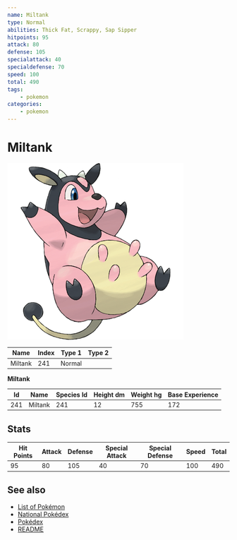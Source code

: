 ```yaml
---
name: Miltank
type: Normal
abilities: Thick Fat, Scrappy, Sap Sipper
hitpoints: 95
attack: 80
defense: 105
specialattack: 40
specialdefense: 70
speed: 100
total: 490
tags:
    - pokemon
categories:
    - pokemon
---
```


# Miltank


![Miltank](images/241.png)

| **Name** | **Index** | **Type 1** | **Type 2** |
|----|----|----|----|
| Miltank | 241 | Normal  |  |

**Miltank** 




| **Id** | **Name** | **Species Id** | **Height dm** | **Weight hg** | **Base Experience** |
|--------|----------|----------------|------------|------------|---------------------|
| 241 | Miltank | 241 | 12 | 755 | 172 |



## Stats

| **Hit Points** | **Attack** | **Defense** | **Special Attack** | **Special Defense** | **Speed** | **Total** |
|----------------|------------|-------------|--------------------|---------------------|-----------|-----------|
| 95 | 80 | 105 | 40 | 70 | 100 | 490 |

## See also

- [List of Pokémon](../pokemon.md)
- [National Pokédex](../national_pokedex.md)
- [Pokédex](../pokedex.md)
- [README](../README.md)
